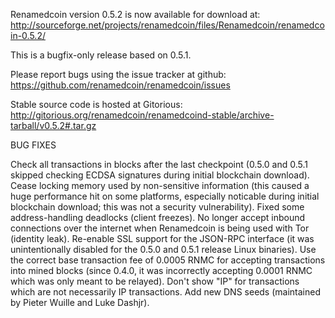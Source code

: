 Renamedcoin version 0.5.2 is now available for download at:
http://sourceforge.net/projects/renamedcoin/files/Renamedcoin/renamedcoin-0.5.2/

This is a bugfix-only release based on 0.5.1.

Please report bugs using the issue tracker at github:
https://github.com/renamedcoin/renamedcoin/issues

Stable source code is hosted at Gitorious:
http://gitorious.org/renamedcoin/renamedcoind-stable/archive-tarball/v0.5.2#.tar.gz

BUG FIXES

Check all transactions in blocks after the last checkpoint (0.5.0 and 0.5.1 skipped checking ECDSA signatures during initial blockchain download).
Cease locking memory used by non-sensitive information (this caused a huge performance hit on some platforms, especially noticable during initial blockchain download; this was
not a security vulnerability).
Fixed some address-handling deadlocks (client freezes).
No longer accept inbound connections over the internet when Renamedcoin is being used with Tor (identity leak).
Re-enable SSL support for the JSON-RPC interface (it was unintentionally disabled for the 0.5.0 and 0.5.1 release Linux binaries).
Use the correct base transaction fee of 0.0005 RNMC for accepting transactions into mined blocks (since 0.4.0, it was incorrectly accepting 0.0001 RNMC which was only meant to be relayed).
Don't show "IP" for transactions which are not necessarily IP transactions.
Add new DNS seeds (maintained by Pieter Wuille and Luke Dashjr).
